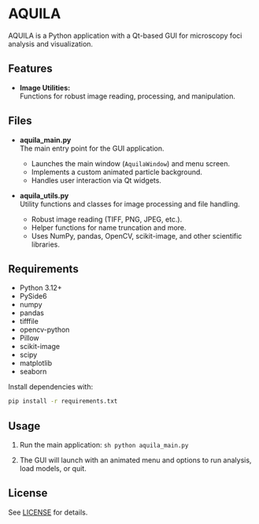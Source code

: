 # AQUILA

AQUILA is a Python application with a Qt-based GUI for microscopy foci analysis and visualization.

## Features

- **Image Utilities:**  
	Functions for robust image reading, processing, and manipulation.


## Files

- **aquila_main.py**  
	The main entry point for the GUI application.  
	- Launches the main window (`AquilaWindow`) and menu screen.
	- Implements a custom animated particle background.
	- Handles user interaction via Qt widgets.

- **aquila_utils.py**  
	Utility functions and classes for image processing and file handling.  
	- Robust image reading (TIFF, PNG, JPEG, etc.).
	- Helper functions for name truncation and more.
	- Uses NumPy, pandas, OpenCV, scikit-image, and other scientific libraries.

## Requirements

- Python 3.12+
- PySide6
- numpy
- pandas
- tifffile
- opencv-python
- Pillow
- scikit-image
- scipy
- matplotlib
- seaborn

Install dependencies with:
```sh
pip install -r requirements.txt
```

## Usage

1. Run the main application:
		```sh
		python aquila_main.py
		```

2. The GUI will launch with an animated menu and options to run analysis, load models, or quit.

## License

See [LICENSE](LICENSE) for details.
